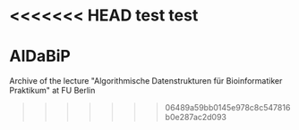 <<<<<<< HEAD
test
test
=======
# AlDaBiP
Archive of the lecture "Algorithmische Datenstrukturen für Bioinformatiker Praktikum" at FU Berlin
>>>>>>> 06489a59bb0145e978c8c547816b0e287ac2d093
